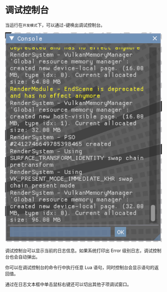 # 调试控制台

当运行在`开发模式`下，可以通过`~`键唤出调试控制台。

![控制台](./asset/console.png)

调试控制台可以显示当前的日志信息。如果系统打印出 Error 级别日志，调试控制台也会自动弹出。

你可以在调试控制台的命令行中执行任意 Lua 语句，同时控制台会显示语句的返回值。

通过在日志文本框中单击鼠标右键还可以切出其他子项调试窗口。
